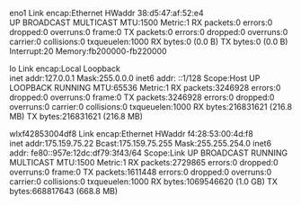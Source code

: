 eno1      Link encap:Ethernet  HWaddr 38:d5:47:af:52:e4  
          UP BROADCAST MULTICAST  MTU:1500  Metric:1
          RX packets:0 errors:0 dropped:0 overruns:0 frame:0
          TX packets:0 errors:0 dropped:0 overruns:0 carrier:0
          collisions:0 txqueuelen:1000 
          RX bytes:0 (0.0 B)  TX bytes:0 (0.0 B)
          Interrupt:20 Memory:fb200000-fb220000 

lo        Link encap:Local Loopback  
          inet addr:127.0.0.1  Mask:255.0.0.0
          inet6 addr: ::1/128 Scope:Host
          UP LOOPBACK RUNNING  MTU:65536  Metric:1
          RX packets:3246928 errors:0 dropped:0 overruns:0 frame:0
          TX packets:3246928 errors:0 dropped:0 overruns:0 carrier:0
          collisions:0 txqueuelen:1000 
          RX bytes:216831621 (216.8 MB)  TX bytes:216831621 (216.8 MB)

wlxf42853004df8 Link encap:Ethernet  HWaddr f4:28:53:00:4d:f8  
          inet addr:175.159.75.22  Bcast:175.159.75.255  Mask:255.255.254.0
          inet6 addr: fe80::957e:12dc:df79:3f43/64 Scope:Link
          UP BROADCAST RUNNING MULTICAST  MTU:1500  Metric:1
          RX packets:2729865 errors:0 dropped:0 overruns:0 frame:0
          TX packets:1611448 errors:0 dropped:0 overruns:0 carrier:0
          collisions:0 txqueuelen:1000 
          RX bytes:1069546620 (1.0 GB)  TX bytes:668817643 (668.8 MB)

